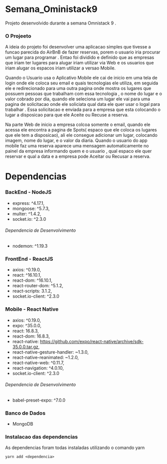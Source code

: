# Semana_Oministack9
 Projeto desenvolvido durante a semana Omnistack 9 .
 
 ### O Projeeto
 
 A ideia do projeto foi desenvolver uma aplicacao simples que tivesse a funcao parecida do AirBnB de fazer reservas, porem o usuario iria procurar um lugar para programar . Entao foi dividido e definido que as empresas que iriam ter lugares para alugar iriam utilizar  via Web e os usuarios que iriam alugar os espacos iriam utilizar a versao Mobile.
 
 Quando o Usuario usa o Aplicativo Mobile ele cai de inicio em uma tela de login onde ele coloca seu email e quais tecnologias ele utiliza, em seguida ele e redirecionado para uma outra pagina onde mostra os lugares que possuem pessoas que trabalham com essa tecnologia , o nome do lugar e o valor cobrado por dia, quando ele seleciona um lugar ele vai para uma pagina de solicitacao onde ele soliciata qual data ele quer usar o logal para trabalhar . Essa solicitacao e enviada para a empresa que esta colocando o lugar a disposicao para que ele Aceite ou Recuse a reserva.
 
 Na parte Web de inicio a empresa colcoa somente o email, quando ele acessa ele encontra a pagina de Spots( espaco que ele coloca os lugares que ele tem a disposicao), ali ele consegue adicionar um lugar, colocando imagem, nome do lugar, e o valor da diaria. Quando o usuario do app mobile faz uma reserva aparece uma mensagem automaticamente no painel da empresa informando quem e o usuario , qual espaco ele quer reservar e qual a data e a empresa pode Aceitar ou Recusar a reserva.
 
 # Dependencias

 ### BackEnd - NodeJS

- express: ^4.17.1,
- mongoose: ^5.7.3,
- multer: ^1.4.2,
- socket.io: ^2.3.0

###### Dependencia de Desenvolvimento
- nodemon: ^1.19.3

### FrontEnd - ReactJS

- axios: ^0.19.0,
- react: ^16.10.1,
- react-dom: ^16.10.1,
- react-router-dom: ^5.1.2,
- react-scripts: 3.1.2,
- socket.io-client: ^2.3.0

### Mobile - React Native

- axios: ^0.19.0,
- expo: ^35.0.0,
- react: 16.8.3,
- react-dom: 16.8.3,
- react-native: https://github.com/expo/react-native/archive/sdk-35.0.0.tar.gz,
- react-native-gesture-handler: ~1.3.0,
- react-native-reanimated: ~1.2.0,
- react-native-web: ^0.11.7,
- react-navigation: ^4.0.10,
- socket.io-client: ^2.3.0

###### Dependencia de Desenvolvimento
- babel-preset-expo: ^7.0.0

### Banco de Dados

- MongoDB

### Instalacao das dependencias

As dependencias foram todas instaladas utilizando o comando yarn
```
yarn add <dependencia>
```
